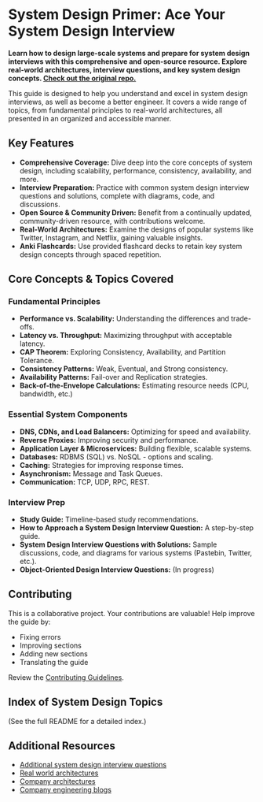 # System Design Primer: Ace Your System Design Interview

**Learn how to design large-scale systems and prepare for system design interviews with this comprehensive and open-source resource.  Explore real-world architectures, interview questions, and key system design concepts. <a href="https://github.com/donnemartin/system-design-primer">Check out the original repo.</a>**

This guide is designed to help you understand and excel in system design interviews, as well as become a better engineer. It covers a wide range of topics, from fundamental principles to real-world architectures, all presented in an organized and accessible manner.

## Key Features

*   **Comprehensive Coverage:** Dive deep into the core concepts of system design, including scalability, performance, consistency, availability, and more.
*   **Interview Preparation:** Practice with common system design interview questions and solutions, complete with diagrams, code, and discussions.
*   **Open Source & Community Driven:** Benefit from a continually updated, community-driven resource, with contributions welcome.
*   **Real-World Architectures:** Examine the designs of popular systems like Twitter, Instagram, and Netflix, gaining valuable insights.
*   **Anki Flashcards:** Use provided flashcard decks to retain key system design concepts through spaced repetition.

## Core Concepts & Topics Covered

### Fundamental Principles

*   **Performance vs. Scalability:** Understanding the differences and trade-offs.
*   **Latency vs. Throughput:**  Maximizing throughput with acceptable latency.
*   **CAP Theorem:** Exploring Consistency, Availability, and Partition Tolerance.
*   **Consistency Patterns:** Weak, Eventual, and Strong consistency.
*   **Availability Patterns:** Fail-over and Replication strategies.
*   **Back-of-the-Envelope Calculations:** Estimating resource needs (CPU, bandwidth, etc.)

### Essential System Components

*   **DNS, CDNs, and Load Balancers:**  Optimizing for speed and availability.
*   **Reverse Proxies:** Improving security and performance.
*   **Application Layer & Microservices:** Building flexible, scalable systems.
*   **Databases:**  RDBMS (SQL) vs. NoSQL - options and scaling.
*   **Caching:**  Strategies for improving response times.
*   **Asynchronism:** Message and Task Queues.
*   **Communication:**  TCP, UDP, RPC, REST.

### Interview Prep

*   **Study Guide:** Timeline-based study recommendations.
*   **How to Approach a System Design Interview Question:** A step-by-step guide.
*   **System Design Interview Questions with Solutions:** Sample discussions, code, and diagrams for various systems (Pastebin, Twitter, etc.).
*   **Object-Oriented Design Interview Questions:** (In progress)

## Contributing

This is a collaborative project. Your contributions are valuable! Help improve the guide by:

*   Fixing errors
*   Improving sections
*   Adding new sections
*   Translating the guide

Review the [Contributing Guidelines](CONTRIBUTING.md).

## Index of System Design Topics

(See the full README for a detailed index.)

## Additional Resources

*   [Additional system design interview questions](#additional-system-design-interview-questions)
*   [Real world architectures](#real-world-architectures)
*   [Company architectures](#company-architectures)
*   [Company engineering blogs](#company-engineering-blogs)
